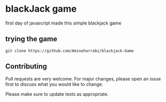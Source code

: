 # blackJack game

first day of javascript 
made this simple blackjack game


## trying the game

```
git clone https://github.com/Amineharrabi/blackjack-Game
```

## Contributing
Pull requests are very welcome. For major changes, please open an issue first to discuss what you would like to change.

Please make sure to update tests as appropriate.
